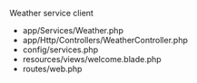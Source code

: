 Weather service client

* app/Services/Weather.php
* app/Http/Controllers/WeatherController.php
* config/services.php
* resources/views/welcome.blade.php
* routes/web.php